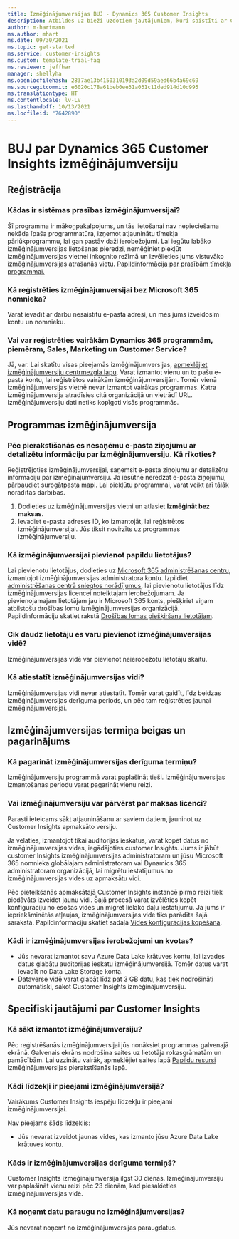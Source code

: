 ```yaml
---
title: Izmēģinājumversijas BUJ - Dynamics 365 Customer Insights
description: Atbildes uz bieži uzdotiem jautājumiem, kuri saistīti ar Customer Insights izmēģinājumversijas iestatīšanu un pārvaldību. Uzziniet, kā novērst platformas un lietotnes specifiskās problēmas.
author: m-hartmann
ms.author: mhart
ms.date: 09/30/2021
ms.topic: get-started
ms.service: customer-insights
ms.custom: template-trial-faq
ms.reviewer: jeffhar
manager: shellyha
ms.openlocfilehash: 2837ae13b4150310193a2d09d59aed66b4a69c69
ms.sourcegitcommit: e6020c178a61beb0ee31a031c11ded914d10d995
ms.translationtype: HT
ms.contentlocale: lv-LV
ms.lasthandoff: 10/13/2021
ms.locfileid: "7642890"
---
```

# <a name="dynamics-365-customer-insights-trial-faq"></a>BUJ par Dynamics 365 Customer Insights izmēģinājumversiju

## <a name="sign-up"></a>Reģistrācija

### <a name="what-are-the-system-requirements-for-the-trial"></a>Kādas ir sistēmas prasības izmēģinājumversijai?

Šī programma ir mākoņpakalpojums, un tās lietošanai nav nepieciešama nekāda īpaša programmatūra, izņemot atjauninātu tīmekļa pārlūkprogrammu, lai gan pastāv daži ierobežojumi. Lai iegūtu labāko izmēģinājumversijas lietošanas pieredzi, nemēģiniet piekļūt izmēģinājumversijas vietnei inkognito režīmā un izvēlieties jums vistuvāko izmēģinājumversijas atrašanās vietu. [Papildinformācija par prasībām tīmekļa programmai.](/power-platform/admin/web-application-requirements)

### <a name="how-do-i-sign-up-for-the-trial-without-a-microsoft-365-tenant"></a>Kā reģistrēties izmēģinājumversijai bez Microsoft 365 nomnieka?

Varat ievadīt ar darbu nesaistītu e-pasta adresi, un mēs jums izveidosim kontu un nomnieku.

### <a name="can-i-sign-up-for-multiple-dynamics-365-apps-such-as-sales-marketing-and-customer-service"></a>Vai var reģistrēties vairākām Dynamics 365 programmām, piemēram, Sales, Marketing un Customer Service?

Jā, var. Lai skatītu visas pieejamās izmēģinājumversijas, [apmeklējiet izmēģinājumversiju centrmezgla lapu](https://dynamics.microsoft.com/dynamics-365-free-trial). Varat izmantot vienu un to pašu e-pasta kontu, lai reģistrētos vairākām izmēģinājumversijām. Tomēr vienā izmēģinājumversijas vietnē nevar izmantot vairākas programmas. Katra izmēģinājumversija atradīsies citā organizācijā un vietrādī URL. Izmēģinājumversiju dati netiks kopīgoti visās programmās.

## <a name="trial-app"></a>Programmas izmēģinājumversija

### <a name="i-didnt-receive-the-trial-details-email-after-signing-up-what-should-i-do"></a>Pēc pierakstīšanās es nesaņēmu e-pasta ziņojumu ar detalizētu informāciju par izmēģinājumversiju. Kā rīkoties?

Reģistrējoties izmēģinājumversijai, saņemsit e-pasta ziņojumu ar detalizētu informāciju par izmēģinājumversiju. Ja iesūtnē neredzat e-pasta ziņojumu, pārbaudiet surogātpasta mapi. Lai piekļūtu programmai, varat veikt arī tālāk norādītās darbības.

1. Dodieties uz izmēģinājumversijas vietni un atlasiet **Izmēģināt bez maksas**.
1. Ievadiet e-pasta adreses ID, ko izmantojāt, lai reģistrētos izmēģinājumversijai. Jūs tiksit novirzīts uz programmas izmēģinājumversiju.

### <a name="how-do-i-add-more-users-to-a-trial"></a>Kā izmēģinājumversijai pievienot papildu lietotājus?

Lai pievienotu lietotājus, dodieties uz [Microsoft 365 administrēšanas centru](https://admin.microsoft.com), izmantojot izmēģinājumversijas administratora kontu. Izpildiet [administrēšanas centrā sniegtos norādījumus](/microsoft-365/admin/add-users/add-users), lai pievienotu lietotājus līdz izmēģinājumversijas licencei noteiktajam ierobežojumam. Ja pievienojamajam lietotājam jau ir Microsoft 365 konts, piešķiriet viņam atbilstošu drošības lomu izmēģinājumversijas organizācijā. Papildinformāciju skatiet rakstā [Drošības lomas piešķiršana lietotājam](/power-platform/admin/create-users-assign-online-security-roles#assign-a-security-role-to-a-user).

### <a name="how-many-users-can-i-add-to-my-trial-environment"></a>Cik daudz lietotāju es varu pievienot izmēģinājumversijas vidē?

Izmēģinājumversijas vidē var pievienot neierobežotu lietotāju skaitu.

### <a name="how-do-i-reset-the-trial-environment"></a>Kā atiestatīt izmēģinājumversijas vidi?

Izmēģinājumversijas vidi nevar atiestatīt. Tomēr varat gaidīt, līdz beidzas izmēģinājumversijas derīguma periods, un pēc tam reģistrēties jaunai izmēģinājumversijai.

## <a name="trial-expiration-and-extension"></a>Izmēģinājumversijas termiņa beigas un pagarinājums

### <a name="how-do-i-extend-the-trial"></a>Kā pagarināt izmēģinājumversijas derīguma termiņu?

Izmēģinājumversiju programmā varat paplašināt tieši. Izmēģinājumversijas izmantošanas periodu varat pagarināt vienu reizi.

### <a name="can-i-convert-the-trial-to-a-paid-license"></a>Vai izmēģinājumversiju var pārvērst par maksas licenci?

Parasti ieteicams sākt atjaunināšanu ar saviem datiem, jauninot uz Customer Insights apmaksāto versiju. 

Ja vēlaties, izmantojot tikai auditorijas ieskatus, varat kopēt datus no izmēģinājumversijas vides, iegādājoties customer Insights. Jums ir jābūt customer Insights izmēģinājumversijas administratoram un jūsu Microsoft 365 nomnieka globālajam administratoram vai Dynamics 365 administratoram organizācijā, lai migrētu iestatījumus no izmēģinājumversijas vides uz apmaksātu vidi. 

Pēc pieteikšanās apmaksātajā Customer Insights instancē pirmo reizi tiek piedāvāts izveidot jaunu vidi. Šajā procesā varat izvēlēties kopēt konfigurāciju no esošas vides un migrēt lielāko daļu iestatījumu. Ja jums ir iepriekšminētās atļaujas, izmēģinājumversijas vide tiks parādīta šajā sarakstā. Papildinformāciju skatiet sadaļā [Vides konfigurācijas kopēšana](audience-insights/manage-environments.md#copy-the-environment-configuration).

### <a name="what-are-the-trial-limits-and-quotas"></a>Kādi ir izmēģinājumversijas ierobežojumi un kvotas?

- Jūs nevarat izmantot savu Azure Data Lake krātuves kontu, lai izvades datus glabātu auditorijas ieskatu izmēģinājumversijā. Tomēr datus varat ievadīt no Data Lake Storage konta.
- Dataverse vidē varat glabāt līdz pat 3 GB datu, kas tiek nodrošināti automātiski, sākot Customer Insights izmēģinājumversiju.

## <a name="customer-insights-specific-questions"></a>Specifiski jautājumi par Customer Insights

### <a name="how-do-i-start-using-the-trial"></a>Kā sākt izmantot izmēģinājumversiju?

Pēc reģistrēšanās izmēģinājumversijai jūs nonāksiet programmas galvenajā ekrānā. Galvenais ekrāns nodrošina saites uz lietotāja rokasgrāmatām un pamācībām. Lai uzzinātu vairāk, apmeklējiet saites lapā [Papildu resursi](trial-signup.md#additional-resources) izmēģinājumversijas pierakstīšanās lapā.

### <a name="what-features-are-available-in-the-trial"></a>Kādi līdzekļi ir pieejami izmēģinājumversijā?

Vairākums Customer Insights iespēju līdzekļu ir pieejami izmēģinājumversijai.

Nav pieejams šāds līdzeklis: 
- Jūs nevarat izveidot jaunas vides, kas izmanto jūsu Azure Data Lake krātuves kontu.

### <a name="how-long-does-the-trial-last"></a>Kāds ir izmēģinājumversijas derīguma termiņš?

Customer Insights izmēģinājumversija ilgst 30 dienas. Izmēģinājumversiju var paplašināt vienu reizi pēc 23 dienām, kad piesakieties izmēģinājumversijas vidē.

### <a name="how-do-i-remove-sample-data-from-the-trial"></a>Kā noņemt datu paraugu no izmēģinājumversijas?

Jūs nevarat noņemt no izmēģinājumversijas paraugdatus.
